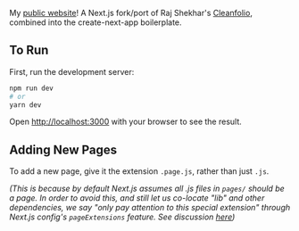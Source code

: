 My [public website](https://ScottyMJacobson.com)! A Next.js fork/port of Raj Shekhar's [Cleanfolio](https://github.com/rajshekhar26/cleanfolio), combined into the create-next-app boilerplate.

## To Run

First, run the development server:

```bash
npm run dev
# or
yarn dev
```

Open [http://localhost:3000](http://localhost:3000) with your browser to see the result.

## Adding New Pages

To add a new page, give it the extension `.page.js`, rather than just `.js`.

_(This is because by default Next.js assumes all .js files in `pages/` should be a page. In order to avoid this, and still let us co-locate "lib" and other dependencies, we say "only pay attention to this special extension" through Next.js config's `pageExtensions` feature. See discussion [here](https://github.com/vercel/next.js/issues/3728))_
